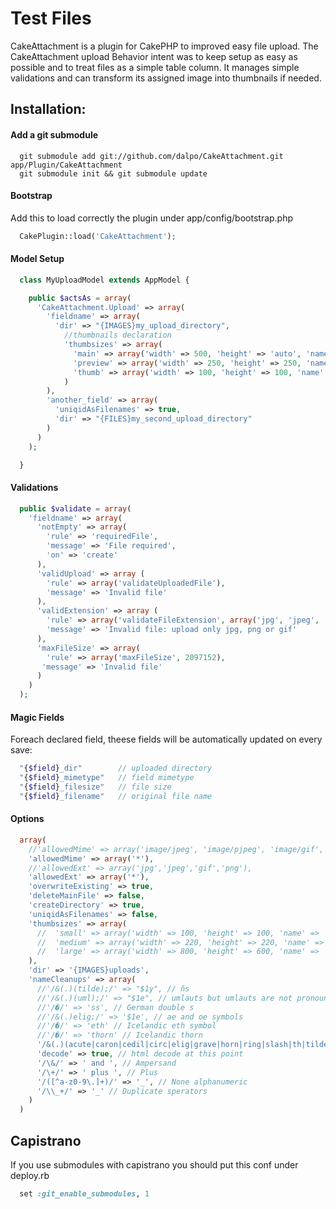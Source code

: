 # Test Files

CakeAttachment is a plugin for CakePHP to improved easy file upload. The CakeAttachment upload Behavior intent was to keep setup as easy as possible and to treat files as a simple table column. It manages simple validations and can transform its assigned image into thumbnails if needed.


## Installation:

#### Add a git submodule

```shell
  git submodule add git://github.com/dalpo/CakeAttachment.git app/Plugin/CakeAttachment
  git submodule init && git submodule update
```

#### Bootstrap

Add this to load correctly the plugin under app/config/bootstrap.php

```php
  CakePlugin::load('CakeAttachment');
```

#### Model Setup

```php
  class MyUploadModel extends AppModel {

    public $actsAs = array(
      'CakeAttachment.Upload' => array(
        'fieldname' => array(
          'dir' => "{IMAGES}my_upload_directory",
            //thumbnails declaration
            'thumbsizes' => array(
              'main' => array('width' => 500, 'height' => 'auto', 'name' =>  'main.{$file}.{$ext}'),
              'preview' => array('width' => 250, 'height' => 250, 'name' => 'preview.{$file}.{$ext}')
              'thumb' => array('width' => 100, 'height' => 100, 'name' =>  'thumb.{$file}.{$ext}', 'proportional' => false)
            )
        ),
        'another_field' => array(
          'uniqidAsFilenames' => true,
          'dir' => "{FILES}my_second_upload_directory"
        )
      )
    );

  }
```

#### Validations

```php
  public $validate = array(
    'fieldname' => array(
      'notEmpty' => array(
        'rule' => 'requiredFile',
        'message' => 'File required',
        'on' => 'create'
      ),
      'validUpload' => array (
        'rule' => array('validateUploadedFile'),
        'message' => 'Invalid file'
      ),
      'validExtension' => array (
        'rule' => array('validateFileExtension', array('jpg', 'jpeg', 'png', 'gif')),
        'message' => 'Invalid file: upload only jpg, png or gif'
      ),
      'maxFileSize' => array(
        'rule' => array('maxFileSize', 2097152),
       'message' => 'Invalid file'
      )
    )
  );
```

#### Magic Fields
Foreach declared field, theese fields will be automatically updated on every save:

```php
  "{$field}_dir"        // uploaded directory
  "{$field}_mimetype"   // field mimetype
  "{$field}_filesize"   // file size
  "{$field}_filename"   // original file name
```

#### Options

```php
  array(
    //'allowedMime' => array('image/jpeg', 'image/pjpeg', 'image/gif', 'image/png', 'image/x-png'),
    'allowedMime' => array('*'),
    //'allowedExt' => array('jpg','jpeg','gif','png'),
    'allowedExt' => array('*'),
    'overwriteExisting' => true,
    'deleteMainFile' => false,
    'createDirectory' => true,
    'uniqidAsFilenames' => false,
    'thumbsizes' => array(
      //  'small' => array('width' => 100, 'height' => 100, 'name' => '{$file}.small.{$ext}', 'proportional' => true),
      //  'medium' => array('width' => 220, 'height' => 220, 'name' => '{$file}.medium.{$ext}', 'proportional' => true),
      //  'large' => array('width' => 800, 'height' => 600, 'name' => '{$file}.large.{$ext}', 'proportional' => true)
    ),
    'dir' => '{IMAGES}uploads',
    'nameCleanups' => array(
      //'/&(.)(tilde);/' => "$1y", // ñs
      //'/&(.)(uml);/' => "$1e", // umlauts but umlauts are not pronounced the same is all languages.
      //'/�/' => 'ss', // German double s
      //'/&(.)elig;/' => '$1e', // ae and oe symbols
      //'/�/' => 'eth' // Icelandic eth symbol
      //'/�/' => 'thorn' // Icelandic thorn
      '/&(.)(acute|caron|cedil|circ|elig|grave|horn|ring|slash|th|tilde|uml|zlig);/' => '$1', // strip all
      'decode' => true, // html decode at this point
      '/\&/' => ' and ', // Ampersand
      '/\+/' => ' plus ', // Plus
      '/([^a-z0-9\.]+)/' => '_', // None alphanumeric
      '/\\_+/' => '_' // Duplicate sperators
    )
  )
```


## Capistrano

If you use submodules with capistrano you should put this conf under deploy.rb

```ruby
  set :git_enable_submodules, 1
```

